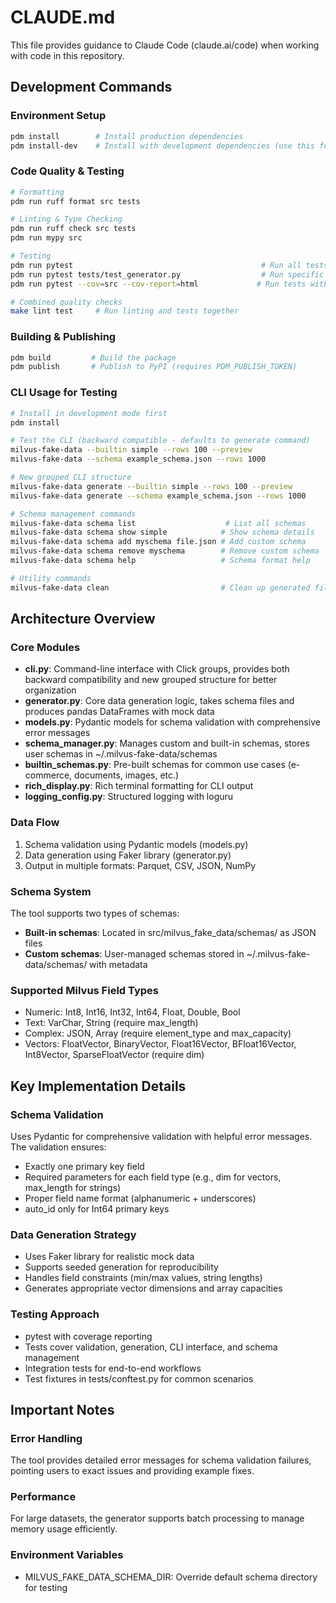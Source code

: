 # CLAUDE.md

This file provides guidance to Claude Code (claude.ai/code) when working with code in this repository.

## Development Commands

### Environment Setup
```bash
pdm install        # Install production dependencies
pdm install-dev    # Install with development dependencies (use this for development)
```

### Code Quality & Testing
```bash
# Formatting
pdm run ruff format src tests

# Linting & Type Checking
pdm run ruff check src tests
pdm run mypy src

# Testing
pdm run pytest                                          # Run all tests
pdm run pytest tests/test_generator.py                  # Run specific test file
pdm run pytest --cov=src --cov-report=html             # Run tests with coverage

# Combined quality checks
make lint test     # Run linting and tests together
```

### Building & Publishing
```bash
pdm build         # Build the package
pdm publish       # Publish to PyPI (requires PDM_PUBLISH_TOKEN)
```

### CLI Usage for Testing
```bash
# Install in development mode first
pdm install

# Test the CLI (backward compatible - defaults to generate command)
milvus-fake-data --builtin simple --rows 100 --preview
milvus-fake-data --schema example_schema.json --rows 1000

# New grouped CLI structure
milvus-fake-data generate --builtin simple --rows 100 --preview
milvus-fake-data generate --schema example_schema.json --rows 1000

# Schema management commands
milvus-fake-data schema list                    # List all schemas
milvus-fake-data schema show simple            # Show schema details
milvus-fake-data schema add myschema file.json # Add custom schema
milvus-fake-data schema remove myschema        # Remove custom schema
milvus-fake-data schema help                   # Schema format help

# Utility commands
milvus-fake-data clean                         # Clean up generated files
```

## Architecture Overview

### Core Modules
- **cli.py**: Command-line interface with Click groups, provides both backward compatibility and new grouped structure for better organization
- **generator.py**: Core data generation logic, takes schema files and produces pandas DataFrames with mock data
- **models.py**: Pydantic models for schema validation with comprehensive error messages
- **schema_manager.py**: Manages custom and built-in schemas, stores user schemas in ~/.milvus-fake-data/schemas
- **builtin_schemas.py**: Pre-built schemas for common use cases (e-commerce, documents, images, etc.)
- **rich_display.py**: Rich terminal formatting for CLI output
- **logging_config.py**: Structured logging with loguru

### Data Flow
1. Schema validation using Pydantic models (models.py)
2. Data generation using Faker library (generator.py)
3. Output in multiple formats: Parquet, CSV, JSON, NumPy

### Schema System
The tool supports two types of schemas:
- **Built-in schemas**: Located in src/milvus_fake_data/schemas/ as JSON files
- **Custom schemas**: User-managed schemas stored in ~/.milvus-fake-data/schemas/ with metadata

### Supported Milvus Field Types
- Numeric: Int8, Int16, Int32, Int64, Float, Double, Bool
- Text: VarChar, String (require max_length)
- Complex: JSON, Array (require element_type and max_capacity)
- Vectors: FloatVector, BinaryVector, Float16Vector, BFloat16Vector, Int8Vector, SparseFloatVector (require dim)

## Key Implementation Details

### Schema Validation
Uses Pydantic for comprehensive validation with helpful error messages. The validation ensures:
- Exactly one primary key field
- Required parameters for each field type (e.g., dim for vectors, max_length for strings)
- Proper field name format (alphanumeric + underscores)
- auto_id only for Int64 primary keys

### Data Generation Strategy
- Uses Faker library for realistic mock data
- Supports seeded generation for reproducibility
- Handles field constraints (min/max values, string lengths)
- Generates appropriate vector dimensions and array capacities

### Testing Approach
- pytest with coverage reporting
- Tests cover validation, generation, CLI interface, and schema management
- Integration tests for end-to-end workflows
- Test fixtures in tests/conftest.py for common scenarios

## Important Notes

### Error Handling
The tool provides detailed error messages for schema validation failures, pointing users to exact issues and providing example fixes.

### Performance
For large datasets, the generator supports batch processing to manage memory usage efficiently.

### Environment Variables
- MILVUS_FAKE_DATA_SCHEMA_DIR: Override default schema directory for testing